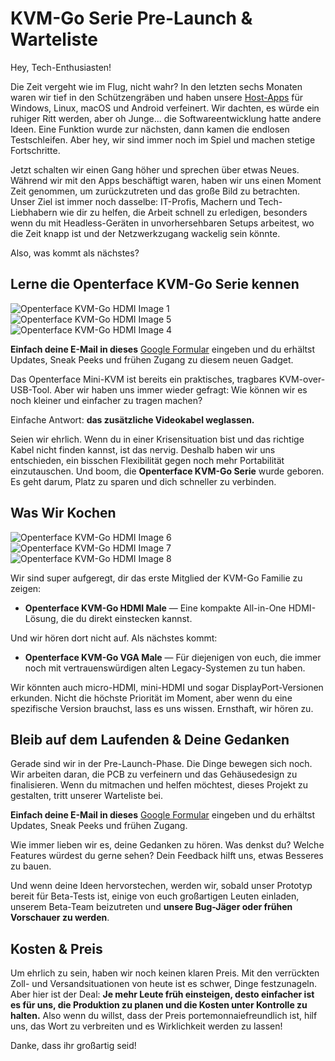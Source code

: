 # KVM-Go Serie Pre-Launch & Warteliste

Hey, Tech-Enthusiasten!

Die Zeit vergeht wie im Flug, nicht wahr? In den letzten sechs Monaten waren wir tief in den Schützengräben und haben unsere [Host-Apps](/app) für Windows, Linux, macOS und Android verfeinert. Wir dachten, es würde ein ruhiger Ritt werden, aber oh Junge... die Softwareentwicklung hatte andere Ideen. Eine Funktion wurde zur nächsten, dann kamen die endlosen Testschleifen. Aber hey, wir sind immer noch im Spiel und machen stetige Fortschritte.

Jetzt schalten wir einen Gang höher und sprechen über etwas Neues. Während wir mit den Apps beschäftigt waren, haben wir uns einen Moment Zeit genommen, um zurückzutreten und das große Bild zu betrachten. Unser Ziel ist immer noch dasselbe: IT-Profis, Machern und Tech-Liebhabern wie dir zu helfen, die Arbeit schnell zu erledigen, besonders wenn du mit Headless-Geräten in unvorhersehbaren Setups arbeitest, wo die Zeit knapp ist und der Netzwerkzugang wackelig sein könnte.

Also, was kommt als nächstes?

## Lerne die Openterface KVM-Go Serie kennen

<img src="https://assets.openterface.com/images/kvm-go/hdmi-p1.webp" loading="lazy" alt="Openterface KVM-Go HDMI Image 1" style="max-width: 100%; height: auto; max-height: 260px;">
<img src="https://assets.openterface.com/images/kvm-go/hdmi-p5.webp" loading="lazy" alt="Openterface KVM-Go HDMI Image 5" style="max-width: 100%; height: auto; max-height: 260px;">
<img src="https://assets.openterface.com/images/kvm-go/hdmi-p4.webp" loading="lazy" alt="Openterface KVM-Go HDMI Image 4" style="max-width: 100%; height: auto; max-height: 260px;">

**Einfach deine E-Mail in dieses** [Google Formular](https://forms.gle/yaS1F5E5MSo8DWNZ6) eingeben und du erhältst Updates, Sneak Peeks und frühen Zugang zu diesem neuen Gadget.

Das Openterface Mini-KVM ist bereits ein praktisches, tragbares KVM-over-USB-Tool. Aber wir haben uns immer wieder gefragt: Wie können wir es noch kleiner und einfacher zu tragen machen?

Einfache Antwort: **das zusätzliche Videokabel weglassen.**

Seien wir ehrlich. Wenn du in einer Krisensituation bist und das richtige Kabel nicht finden kannst, ist das nervig. Deshalb haben wir uns entschieden, ein bisschen Flexibilität gegen noch mehr Portabilität einzutauschen. Und boom, die **Openterface KVM-Go Serie** wurde geboren. Es geht darum, Platz zu sparen und dich schneller zu verbinden.

## Was Wir Kochen

<img src="https://assets.openterface.com/images/kvm-go/hdmi-p6.webp" loading="lazy" alt="Openterface KVM-Go HDMI Image 6" style="max-width: 100%; height: auto; max-height: 260px;">
<img src="https://assets.openterface.com/images/kvm-go/hdmi-p7.webp" loading="lazy" alt="Openterface KVM-Go HDMI Image 7" style="max-width: 100%; height: auto; max-height: 260px;">
<img src="https://assets.openterface.com/images/kvm-go/hdmi-p8.webp" loading="lazy" alt="Openterface KVM-Go HDMI Image 8" style="max-width: 100%; height: auto; max-height: 260px;">

Wir sind super aufgeregt, dir das erste Mitglied der KVM-Go Familie zu zeigen:

- **Openterface KVM-Go HDMI Male** — Eine kompakte All-in-One HDMI-Lösung, die du direkt einstecken kannst.

Und wir hören dort nicht auf. Als nächstes kommt:

- **Openterface KVM-Go VGA Male** — Für diejenigen von euch, die immer noch mit vertrauenswürdigen alten Legacy-Systemen zu tun haben.

Wir könnten auch micro-HDMI, mini-HDMI und sogar DisplayPort-Versionen erkunden. Nicht die höchste Priorität im Moment, aber wenn du eine spezifische Version brauchst, lass es uns wissen. Ernsthaft, wir hören zu.

## Bleib auf dem Laufenden & Deine Gedanken

Gerade sind wir in der Pre-Launch-Phase. Die Dinge bewegen sich noch. Wir arbeiten daran, die PCB zu verfeinern und das Gehäusedesign zu finalisieren. Wenn du mitmachen und helfen möchtest, dieses Projekt zu gestalten, tritt unserer Warteliste bei.

**Einfach deine E-Mail in dieses** [Google Formular](https://forms.gle/yaS1F5E5MSo8DWNZ6) eingeben und du erhältst Updates, Sneak Peeks und frühen Zugang.

Wie immer lieben wir es, deine Gedanken zu hören. Was denkst du? Welche Features würdest du gerne sehen? Dein Feedback hilft uns, etwas Besseres zu bauen.

Und wenn deine Ideen hervorstechen, werden wir, sobald unser Prototyp bereit für Beta-Tests ist, einige von euch großartigen Leuten einladen, unserem Beta-Team beizutreten und **unsere Bug-Jäger oder frühen Vorschauer zu werden**.

## Kosten & Preis

Um ehrlich zu sein, haben wir noch keinen klaren Preis. Mit den verrückten Zoll- und Versandsituationen von heute ist es schwer, Dinge festzunageln. Aber hier ist der Deal: **Je mehr Leute früh einsteigen, desto einfacher ist es für uns, die Produktion zu planen und die Kosten unter Kontrolle zu halten.** Also wenn du willst, dass der Preis portemonnaiefreundlich ist, hilf uns, das Wort zu verbreiten und es Wirklichkeit werden zu lassen!

Danke, dass ihr großartig seid!
